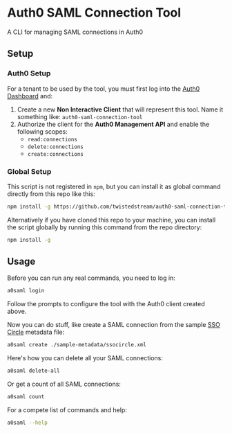 # Auth0 SAML Connection Tool

A CLI for managing SAML connections in Auth0

## Setup

### Auth0 Setup

For a tenant to be used by the tool, you must first log into the [Auth0 Dashboard](https://manage.auth0.com) and:

1. Create a new **Non Interactive Client** that will represent this tool. Name it something like: `auth0-saml-connection-tool`
1. Authorize the client for the **Auth0 Management API** and enable the following scopes:
   * `read:connections`
   * `delete:connections`
   * `create:connections`

### Global Setup

This script is not registered in `npm`, but you can install it as global command directly from this repo like this:

```sh
npm install -g https://github.com/twistedstream/auth0-saml-connection-tool
```

Alternatively if you have cloned this repo to your machine, you can install the script globally by running this command from the repo directory:

```sh
npm install -g
```

## Usage

Before you can run any real commands, you need to log in:

```sh
a0saml login
```

Follow the prompts to configure the tool with the Auth0 client created above.

Now you can do stuff, like create a SAML connection from the sample [SSO Circle](https://idp.ssocircle.com) metadata file:

```sh
a0saml create ./sample-metadata/ssocircle.xml
```

Here's how you can delete all your SAML connections:

```sh
a0saml delete-all
```

Or get a count of all SAML connections:

```sh
a0saml count
```

For a compete list of commands and help:

```sh
a0saml --help
```
